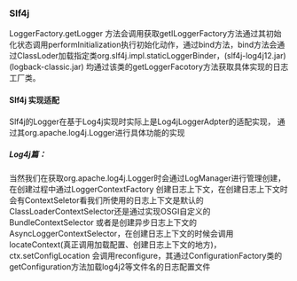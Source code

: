 ### Slf4j 
LoggerFactory.getLogger 方法会调用获取getILoggerFactory方法通过其初始化状态调用performInitialization执行初始化动作，通过bind方法，bind方法会通过ClassLoder加载指定类org.slf4j.impl.staticLoggerBinder，(slf4j-log4j12.jar) (logback-classic.jar) 均通过该类的getLoggerFacotory方法获取具体实现的日志工厂类。

#### Slf4j 实现适配
Slf4j的Logger在基于Log4j实现时实际上是Log4jLoggerAdpter的适配实现， 通过其org.apache.log4j.Logger进行具体功能的实现

##### Log4j篇：
当然我们在获取org.apache.log4j.Logger时会通过LogManager进行管理创建，在创建过程中通过LoggerContextFactory 创建日志上下文，在创建日志上下文时会有ContextSeletor看我们所使用的日志上下文是默认的ClassLoaderContextSelector还是通过实现OSGI自定义的BundleContextSelector 或者是创建异步日志上下文的AsyncLoggerContextSelector，在创建日志上下文的时候会调用locateContext(真正调用加载配置、创建日志上下文的地方)，ctx.setConfigLocation 会调用reconfigure，其通过ConfigurationFactory类的 getConfiguration方法加载log4j2等文件名的日志配置文件
